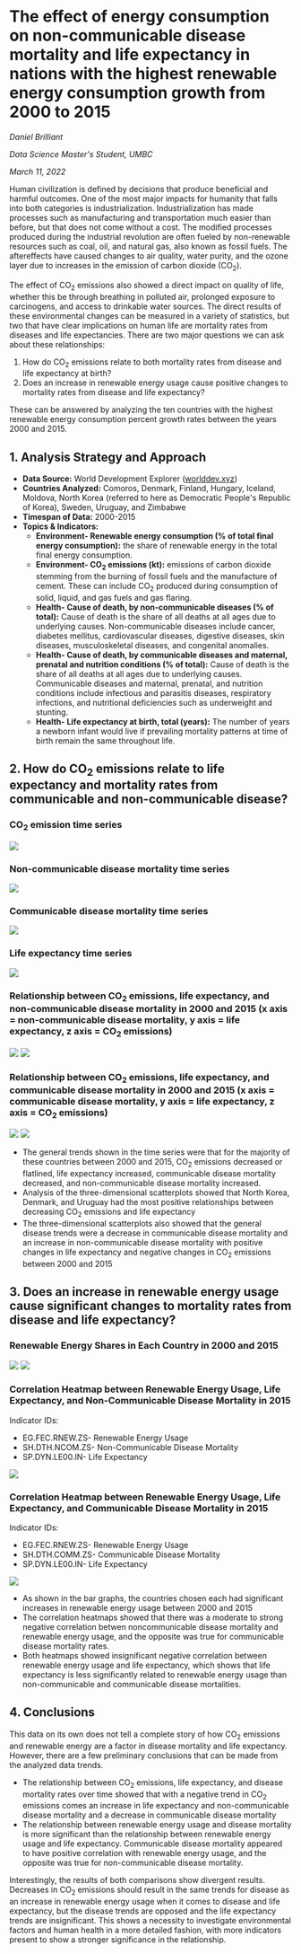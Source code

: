# **The effect of energy consumption on non-communicable disease mortality and life expectancy in nations with the highest renewable energy consumption growth from 2000 to 2015** 

*Daniel Brilliant*

*Data Science Master's Student, UMBC*

*March 11, 2022*

Human civilization is defined by decisions that produce beneficial and harmful outcomes. One of the most major impacts for humanity that falls into both categories is industrialization. Industrialization has made processes such as manufacturing and transportation much easier than before, but that does not come without a cost. The modified processes produced during the industrial revolution are often fueled by non-renewable resources such as coal, oil, and natural gas, also known as fossil fuels. The aftereffects have caused changes to air quality, water purity, and the ozone layer due to increases in the emission of carbon dioxide (CO<sub>2</sub>).

The effect of CO<sub>2</sub> emissions also showed a direct impact on quality of life, whether this be through breathing in polluted air, prolonged exposure to carcinogens, and access to drinkable water sources. The direct results of these environmental changes can be measured in a variety of statistics, but two that have clear implications on human life are mortality rates from diseases and life expectancies. There are two major questions we can ask about these relationships:
  1. How do CO<sub>2</sub> emissions relate to both mortality rates from disease and life expectancy at birth? 
  2. Does an increase in renewable energy usage cause positive changes to mortality rates from disease and life expectancy? 

These can be answered by analyzing the ten countries with the highest renewable energy consumption percent growth rates between the years 2000 and 2015.

## **1. Analysis Strategy and Approach**

- **Data Source:** World Development Explorer ([worlddev.xyz](https://))
- **Countries Analyzed:** Comoros, Denmark, Finland, Hungary, Iceland, Moldova, North Korea (referred to here as Democratic People's Republic of Korea), Sweden, Uruguay, and Zimbabwe
- **Timespan of Data:** 2000-2015
- **Topics & Indicators:**
  - **Environment- Renewable energy consumption (% of total final energy consumption):** the share of renewable energy in the total final energy consumption.
  - **Environment- CO<sub>2</sub> emissions (kt):** emissions of carbon dioxide stemming from the burning of fossil fuels and the manufacture of cement. These can include CO<sub>2</sub> produced during consumption of solid, liquid, and gas fuels and gas flaring.
  - **Health- Cause of death, by non-communicable diseases (% of total):** Cause of death is the share of all deaths at all ages due to underlying causes. Non-communicable diseases include cancer, diabetes mellitus, cardiovascular diseases, digestive diseases, skin diseases, musculoskeletal diseases, and congenital anomalies.
  - **Health- Cause of death, by communicable diseases and maternal, prenatal and nutrition conditions (% of total):** Cause of death is the share of all deaths at all ages due to underlying causes. Communicable diseases and maternal, prenatal, and nutrition conditions include infectious and parasitis diseases, respiratory infections, and nutritional deficiencies such as underweight and stunting.
  - **Health- Life expectancy at birth, total (years):** The number of years a newborn infant would live if prevailing mortality patterns at time of birth remain the same throughout life.

## **2. How do CO<sub>2</sub> emissions relate to life expectancy and mortality rates from communicable and non-communicable disease?**

### **CO<sub>2</sub> emission time series**

![](https://github.com/DanB1421/world_development_explorer/blob/2c1966066c7734a0b627bd1c23da6fe573c6a4d7/charts/CO2%20emissions%20time%20series.png)

### **Non-communicable disease mortality time series**
![](https://github.com/DanB1421/world_development_explorer/blob/2c1966066c7734a0b627bd1c23da6fe573c6a4d7/charts/Noncommunicable%20disease%20time%20series.png)

### **Communicable disease mortality time series**
![](https://github.com/DanB1421/world_development_explorer/blob/2c1966066c7734a0b627bd1c23da6fe573c6a4d7/charts/Communicable%20disease%20time%20series.png)

### **Life expectancy time series**
![](https://github.com/DanB1421/world_development_explorer/blob/2c1966066c7734a0b627bd1c23da6fe573c6a4d7/charts/Life%20Expectancy%20time%20series.png)

### **Relationship between CO<sub>2</sub> emissions, life expectancy, and non-communicable disease mortality in 2000 and 2015 (x axis = non-communicable disease mortality, y axis = life expectancy, z axis = CO<sub>2</sub> emissions)**
![](https://github.com/DanB1421/world_development_explorer/blob/2c1966066c7734a0b627bd1c23da6fe573c6a4d7/charts/2000%20noncommunicable%20disease%20scatterplot.png)
![](https://github.com/DanB1421/world_development_explorer/blob/2c1966066c7734a0b627bd1c23da6fe573c6a4d7/charts/2015%20noncommunicable%20disease%20scatterplot.png)

### **Relationship between CO<sub>2</sub> emissions, life expectancy, and communicable disease mortality in 2000 and 2015 (x axis = communicable disease mortality, y axis = life expectancy, z axis = CO<sub>2</sub> emissions)**
![](https://github.com/DanB1421/world_development_explorer/blob/2c1966066c7734a0b627bd1c23da6fe573c6a4d7/charts/2000%20communicable%20disease%20scatterplot.png)
![](https://github.com/DanB1421/world_development_explorer/blob/2c1966066c7734a0b627bd1c23da6fe573c6a4d7/charts/2015%20communicable%20disease%20scatterplot.png)

- The general trends shown in the time series were that for the majority of these countries between 2000 and 2015, CO<sub>2</sub> emissions decreased or flatlined, life expectancy increased, communicable disease mortality decreased, and non-communicable disease mortality increased. 
- Analysis of the three-dimensional scatterplots showed that North Korea, Denmark, and Uruguay had the most positive relationships between decreasing CO<sub>2</sub> emissions and life expectancy
- The three-dimensional scatterplots also showed that the general disease trends were a decrease in communicable disease mortality and an increase in non-communicable disease mortality with positive changes in life expectancy and negative changes in CO<sub>2</sub> emissions between 2000 and 2015

## **3. Does an increase in renewable energy usage cause significant changes to mortality rates from disease and life expectancy?**

### **Renewable Energy Shares in Each Country in 2000 and 2015**
![](https://github.com/DanB1421/world_development_explorer/blob/2c1966066c7734a0b627bd1c23da6fe573c6a4d7/charts/2000%20Renewable%20Energy%20bar%20graph.png)
![](https://github.com/DanB1421/world_development_explorer/blob/2c1966066c7734a0b627bd1c23da6fe573c6a4d7/charts/2015%20Renewable%20Energy%20bar%20graph.png)

### **Correlation Heatmap between Renewable Energy Usage, Life Expectancy, and Non-Communicable Disease Mortality in 2015**

Indicator IDs:
- EG.FEC.RNEW.ZS- Renewable Energy Usage
- SH.DTH.NCOM.ZS- Non-Communicable Disease Mortality
- SP.DYN.LE00.IN- Life Expectancy

![](https://github.com/DanB1421/world_development_explorer/blob/2c1966066c7734a0b627bd1c23da6fe573c6a4d7/charts/2015%20Noncommunicable%20Disease%20Heatmap.png)

### **Correlation Heatmap between Renewable Energy Usage, Life Expectancy, and Communicable Disease Mortality in 2015**

Indicator IDs:
- EG.FEC.RNEW.ZS- Renewable Energy Usage
- SH.DTH.COMM.ZS- Communicable Disease Mortality
- SP.DYN.LE00.IN- Life Expectancy

![](https://github.com/DanB1421/world_development_explorer/blob/2c1966066c7734a0b627bd1c23da6fe573c6a4d7/charts/2015%20Communicable%20Disease%20Heatmap.png)

- As shown in the bar graphs, the countries chosen each had significant increases in renewable energy usage between 2000 and 2015
- The correlation heatmaps showed that there was a moderate to  strong negative correlation betwen noncommunicable disease mortality and renewable energy usage, and the opposite was true for communicable disease mortality rates.
- Both heatmaps showed insignificant negative correlation between renewable energy usage and life expectancy, which shows that life expectancy is less significantly related to renewable energy usage than non-communicable and communicable disease mortalities.

## 4. **Conclusions**

This data on its own does not tell a complete story of how CO<sub>2</sub> emissions and renewable energy are a factor in disease mortality and life expectancy. However, there are a few preliminary conclusions that can be made from the analyzed data trends.

- The relationship between CO<sub>2</sub> emissions, life expectancy, and disease mortality rates over time showed that with a negative trend in CO<sub>2</sub> emissions comes an increase in life expectancy and non-communicable disease mortality and a decrease in communicable disease mortality
- The relationship between renewable energy usage and disease mortality is more significant than the relationship between renewable energy usage and life expectancy. Communicable disease mortality appeared to have positive correlation with renewable energy usage, and the opposite was true for non-communicable disease mortality.

Interestingly, the results of both comparisons show divergent results. Decreases in CO<sub>2</sub> emissions should result in the same trends for disease as an increase in renewable energy usage when it comes to disease and life expectancy, but the disease trends are opposed and the life expectancy trends are insignificant. This shows a necessity to investigate environmental factors and human health in a more detailed fashion, with more indicators present to show a stronger significance in the relationship.
